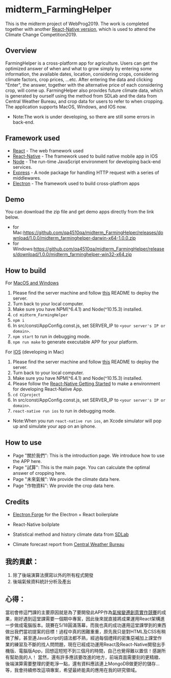 # midterm_FarmingHelper
This is the midterm project of WebProg2019. The work is completed together with another [React-Native version](https://github.com/qa4510qa/CCproject), which is used to attend the Climate Change Competition2019. 

## Overview
FarmingHelper is a cross-platform app for agriculture.
Users can get the optimized answer of when and what to grow simply by entering some information, the available dates, location, considering crops, considering climate factors, crop prices, ...etc.
After entering the data and clicking "Enter", the answer, together with the alternative price of each considering crop, will come up.
FarmingHelper also provides future climate data, which is generated by ourself using the method from SDLab and the data from Central Weather Bureau, and crop data for users to refer to when cropping.
The application supports MacOS, Windows, and IOS now.
* Note:The work is under developing, so there are still some errors in back-end.

## Framework used
* [React](https://reactjs.org/) - The web framework used
* [React-Native](https://facebook.github.io/react-native/) - The framework used to build native mobile app in IOS 
* [Node](https://nodejs.org/) - The run-time JavaScript environment for developing back-end services.
* [Express](https://expressjs.com) - A node package for handling HTTP request with a series of middlewares.
* [Electron](https://electronjs.org/) - The framework used to build cross-platfrom apps

## Demo
You can download the zip file and get demo apps directly from the link below.
* for Mac:https://github.com/qa4510qa/midterm_FarmingHelper/releases/download/1.0.0/midterm_farminghelper-darwin-x64-1.0.0.zip
* for Windows:https://github.com/qa4510qa/midterm_FarmingHelper/releases/download/1.0.0/midterm_farminghelper-win32-x64.zip

## How to build
For [MacOS and Windows](https://github.com/qa4510qa/midterm_FarmingHelper/blob/master/README.md)
1. Please find the server machine and follow [this](https://github.com/qa4510qa/midterm_FarmingHelperServer) README to deploy the server.
2. Turn back to your local computer.
3. Make sure you have NPM(^6.4.1) and Node(^10.15.3) installed.
4. `cd midterm_FarmingHelper`
5. `npm i`
6. In src/const/AppConfig.const.js, set SERVER_IP to `<your server's IP or domain>`.
7. `npm start` to run in debugging mode.
8. `npm run make` to generate executable APP for your platform.

For [IOS](https://github.com/qa4510qa/CCproject) (developing in Mac)
1. Please find the server machine and follow [this](https://github.com/qa4510qa/midterm_FarmingHelperServer) README to deploy the server.
2. Turn back to your local computer.
3. Make sure you have NPM(^6.4.1) and Node(^10.15.3) installed.
4. Please follow the [React-Native Getting Started](https://facebook.github.io/react-native/docs/getting-started) to make a environment for developing React-Native App.
5. `cd CCproject`
6. In src/const/AppConfig.const.js, set SERVER_IP to `<your server's IP or domain>`.
7. `react-native run ios` to run in debugging mode.

* Note:When you run `react-native run ios`, an Xcode simulator will pop up and simulate your app on an iphone.

## How to use
* Page "關於我們": This is the introduction page. We introduce how to use the APP here.
* Page "試算": This is the main page. You can calculate the optimal answer of cropping here.
* Page "未來氣候": We provide the climate data here.
* Page "作物資料": We provide the crop data here.

## Credits
* [Electron Forge](https://electronforge.io) for the Electron + React boilerplate
* React-Native boilplate

* Statistical method and history climate data from [SDLab](http://sdl.ae.ntu.edu.tw)
* Climate forecast report from [Central Weather Bureau](https://www.cwb.gov.tw/V7/climate/climate_info/forecast/forecast_2.html)

## 我的貢獻：
1. 除了後端演算法撰寫以外的所有程式開發
2. 後端氣候資料統計分析及產出
## 心得：
當初會修這門課的主要原因就是為了要開發此APP作為[氣候變遷創意實作競賽](https://climatechange.tw/Creative/CompetitionMethod)的成果，剛好遇到這堂課需要一個期中專案，因此後來就直接將成果運用React架構進一步做成電腦版本。競賽在5/18圓滿落幕，而我也真的成功運用這堂課學到的東西做出我們當初提案的目標！過程中真的困難重重，原先我只是對HTML及CSS有稍微了解，甚至連JavaScript的語法都不熟，經過每個禮拜的密集惡補加上課堂作業的練習及不斷的找人問問題，現在已經成功運用React及React-Native開發出手機版、電腦版App，回想這短短不到三個月的時間，自己也覺得難以置信！感謝所有幫助我的人！
當然，還有許多應該要改進的地方，前端頁面需要刻的更精緻、後端演算需要整理的更乾淨一點，還有資料應該連上MongoDB做更好的儲存...等，我會持續修改這項專案，希望最終能真的應用在我的研究領域。